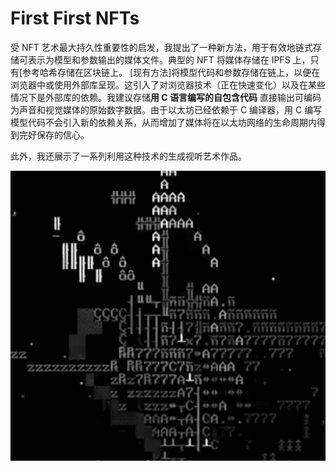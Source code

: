 # First First NFTs

受 NFT 艺术最大持久性重要性的启发，我提出了一种新方法，用于有效地链式存储可表示为模型和参数输出的媒体文件。典型的 NFT 将媒体存储在 IPFS 上，只有[参考哈希存储在区块链上。 [现有方法]将模型代码和参数存储在链上，以便在浏览器中或使用外部库呈现。这引入了对浏览器技术（正在快速变化）以及在某些情况下是外部库的依赖。我建议存储**用 C 语言编写的自包含代码** 直接输出可编码为声音和视觉媒体的原始数字数据。由于以太坊已经依赖于 C 编译器，用 C 编写模型代码不会引入新的依赖关系，从而增加了媒体将在以太坊网络的生命周期内得到完好保存的信心。

此外，我还展示了一系列利用这种技术的生成视听艺术作品。

![nft](01.png)



